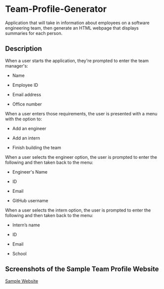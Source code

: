 # Team-Profile-Generator
Application that will take in information about employees on a software engineering team, then generate an HTML webpage that displays summaries for each person.

## Description

When a user starts the application, they're prompted to enter the team manager's:

- Name

- Employee ID

- Email address

- Office number

When a user enters those requirements, the user is presented with a menu with the option to:

- Add an engineer

- Add an intern

- Finish building the team

When a user selects the engineer option, the user is prompted to enter the following and then taken back to the menu:

- Engineer's Name

- ID

- Email

- GitHub username

When a user selects the intern option, the user is prompted to enter the following and then taken back to the menu:

- Intern’s name

- ID

- Email

- School


## Screenshots of the Sample Team Profile Website

[Sample Website](./imgs/team-profile-generator-sample.png)
